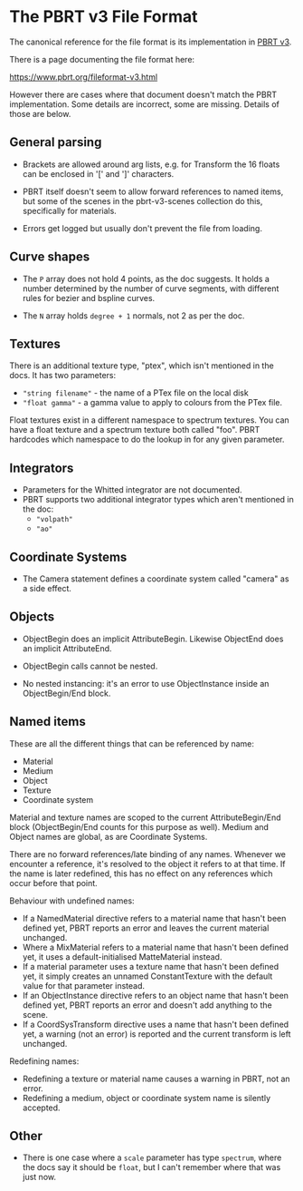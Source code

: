 The PBRT v3 File Format
=======================

The canonical reference for the file format is its implementation in
[PBRT v3](https://github.com/mmp/pbrt-v3).

There is a page documenting the file format here:

https://www.pbrt.org/fileformat-v3.html

However there are cases where that document doesn't match the PBRT
implementation. Some details are incorrect, some are missing. Details of those
are below.


General parsing
---------------

* Brackets are allowed around arg lists, e.g. for Transform the 16 floats can
  be enclosed in '[' and ']' characters.

* PBRT itself doesn't seem to allow forward references to named items, but
  some of the scenes in the pbrt-v3-scenes collection do this, specifically 
  for materials.

* Errors get logged but usually don't prevent the file from loading.


Curve shapes
------------

* The `P` array does not hold 4 points, as the doc suggests. It holds a number 
  determined by the number of curve segments, with different rules for bezier 
  and bspline curves.

* The `N` array holds `degree + 1` normals, not 2 as per the doc.


Textures
--------

There is an additional texture type, "ptex", which isn't mentioned in the
docs. It has two parameters:
* `"string filename"` - the name of a PTex file on the local disk
* `"float gamma"` - a gamma value to apply to colours from the PTex file.

Float textures exist in a different namespace to spectrum textures. You can 
have a float texture and a spectrum texture both called "foo". PBRT hardcodes
which namespace to do the lookup in for any given parameter.


Integrators
-----------

* Parameters for the Whitted integrator are not documented.
* PBRT supports two additional integrator types which aren't mentioned in the doc:
  * `"volpath"`
  * `"ao"`


Coordinate Systems
------------------

* The Camera statement defines a coordinate system called "camera" as a side
  effect.


Objects
-------

* ObjectBegin does an implicit AttributeBegin. Likewise ObjectEnd does an 
  implicit AttributeEnd.

* ObjectBegin calls cannot be nested.

* No nested instancing: it's an error to use ObjectInstance inside an
  ObjectBegin/End block.


Named items
-----------

These are all the different things that can be referenced by name:
* Material
* Medium
* Object
* Texture
* Coordinate system

Material and texture names are scoped to the current AttributeBegin/End block
(ObjectBegin/End counts for this purpose as well). Medium and Object names are
global, as are Coordinate Systems.

There are no forward references/late binding of any names. Whenever we
encounter a reference, it's resolved to the object it refers to at that time.
If the name is later redefined, this has no effect on any references which
occur before that point.

Behaviour with undefined names:
* If a NamedMaterial directive refers to a material name that hasn't been
  defined yet, PBRT reports an error and leaves the current material unchanged.
* Where a MixMaterial refers to a material name that hasn't been defined yet, 
  it uses a default-initialised MatteMaterial instead.
* If a material parameter uses a texture name that hasn't been defined yet, it
  simply creates an unnamed ConstantTexture with the default value for that
  parameter instead.
* If an ObjectInstance directive refers to an object name that hasn't been
  defined yet, PBRT reports an error and doesn't add anything to the scene.
* If a CoordSysTransform directive uses a name that hasn't been defined yet, a
  warning (not an error) is reported and the current transform is left 
  unchanged.

Redefining names:
* Redefining a texture or material name causes a warning in PBRT, not an error.
* Redefining a medium, object or coordinate system name is silently accepted.


Other
-----

* There is one case where a `scale` parameter has type `spectrum`, where the
  docs say it should be `float`, but I can't remember where that was just now.

